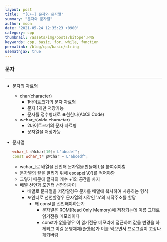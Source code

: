 ```yaml
---
layout: post
title:  "[C++] 문자와 문자열"
summary: "문자와 문자열"
author: moon
date: '2021-05-24 12:35:23 +0900'
category: cpp
thumbnail: /assets/img/posts/bitoper.PNG
keywords: cpp, basic, for, while, function
permalink: /blog/cpp/basic/string
usemathjax: true
---
```


### 문자

---

- 문자의 자료형
    - char(character)
        - 1바이트크기의 문자 자료형
        - 문자 1개만 저장가능
        - 문자를 정수형태로 표현한다(ASCii Code)
    - wchar_t(wide character)
        - 2바이트크기의 문자 자료형
        - 문자열을 저장가능

- 문자열

    ```cpp
    wchar_t sWchar[10]= L"abcdef";
    const wchar_t* pWchar = L"abcedf";
    ```

    - wchar_t로 배열을 선언해 문자열을 만들때 L을 붙여줘야함
    - 문자열의 끝을 알리기 위해 escape(‘\0’)를 적어야함
    - 그렇기 때문에 글자의 개수 +1의 공간을 차지
    - 배열 선언과 포인터 선언의차이
        - 배열로 문자열을 저장할경우 문자를 배열에 복사하여 사용하는 형식
        - 포인터로 선언할경우 문자열의 시작인 'a'의 시작주소를 할당
            - 왜 const를 선언해야하는가
                - 문자열은 ROM(Read Only Memory)에 저장되는데 이름 그대로 읽기전용 메모리이다
                - const가 없을경우 이 읽기전용 메모리에 접근하여 값을 변경을 하게되고 이걸 운영체제(플랫폼)가 이를 막으면서 프로그램이 고장나게되버림